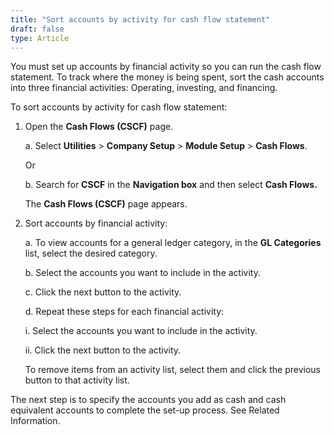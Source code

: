 ```yaml
---
title: "Sort accounts by activity for cash flow statement"
draft: false
type: Article
---
```


You must set up accounts by financial activity so you can run the cash flow statement. To track where the money is being spent, sort the cash accounts into three financial activities: Operating, investing, and financing. 

To sort accounts by activity for cash flow statement:

1. Open the **Cash Flows (CSCF)** page.

    a. Select **Utilities** > **Company Setup** > **Module Setup** > **Cash Flows**.

    Or

    b. Search for **CSCF** in the **Navigation box** and then select **Cash Flows.**

    The **Cash Flows (CSCF)** page appears.

2. Sort accounts by financial activity:

    a. To view accounts for a general ledger category, in the **GL Categories** list, select the desired category.

    b. Select the accounts you want to include in the activity.

    c. Click the next button to the activity.

    d. Repeat these steps for each financial activity:

    i. Select the accounts you want to include in the activity.

    ii. Click the next button to the activity.

    To remove items from an activity list, select them and click the previous button to that activity list.

The next step is to specify the accounts you add as cash and cash equivalent accounts to complete the set-up process. See Related Information.

​
